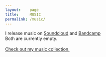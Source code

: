 ```yaml
---
layout:    page
title:     MUSIC
permalink: /music/
---
```


I release music on [Soundcloud](http://soundcloud.com/lumsdnb) and [Bandcamp](http://lums.bandcamp.com)
<br>
Both are currently empty.
<br>
<br>
[Check out my music collection.](https://bandcamp.com/iamlums)